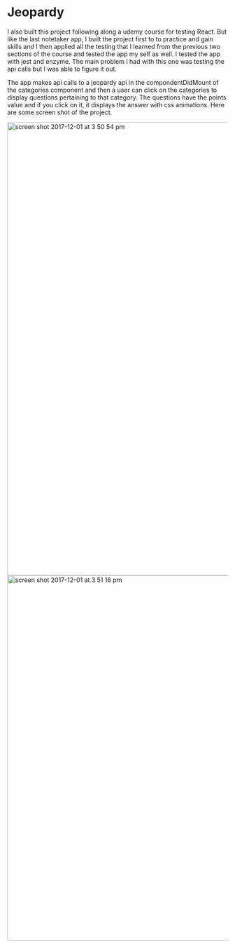 # Jeopardy

I also built this project following along a udemy course for testing React. But like the last notetaker app, I built the project first to to practice and gain skills and I then applied all the testing that I learned from the previous two sections of the course and tested the app my self as well. I tested the app with jest and enzyme. The main problem I had with this one was testing the api calls but I was able to figure it out. 

The app makes api calls to a jeopardy api in the compondentDidMount of the categories component and then a user can click on the categories to display questions pertaining to that category. The questions have the points value and if you click on it, it displays the answer with css animations. Here are some screen shot of the project. 

<img width="1034" alt="screen shot 2017-12-01 at 3 50 54 pm" src="https://user-images.githubusercontent.com/14829509/33502820-917abaec-d6af-11e7-86ce-9882774a425a.png">

<img width="834" alt="screen shot 2017-12-01 at 3 51 16 pm" src="https://user-images.githubusercontent.com/14829509/33502823-9370271a-d6af-11e7-8bc1-d27cd7ffb675.png">
